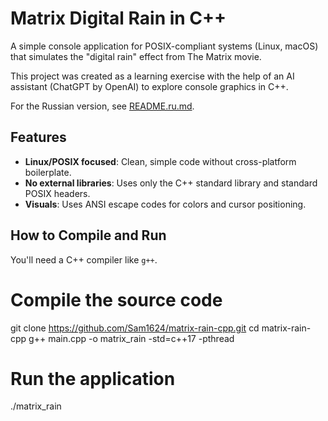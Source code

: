 # Matrix Digital Rain in C++

A simple console application for POSIX-compliant systems (Linux, macOS) that simulates the "digital rain" effect from The Matrix movie.

This project was created as a learning exercise with the help of an AI assistant (ChatGPT by OpenAI) to explore console graphics in C++.

For the Russian version, see [README.ru.md](README.ru.md).

## Features
- **Linux/POSIX focused**: Clean, simple code without cross-platform boilerplate.
- **No external libraries**: Uses only the C++ standard library and standard POSIX headers.
- **Visuals**: Uses ANSI escape codes for colors and cursor positioning.

## How to Compile and Run
You'll need a C++ compiler like `g++`.

# Compile the source code
git clone https://github.com/Sam1624/matrix-rain-cpp.git
cd matrix-rain-cpp
g++ main.cpp -o matrix_rain -std=c++17 -pthread

# Run the application
./matrix_rain
